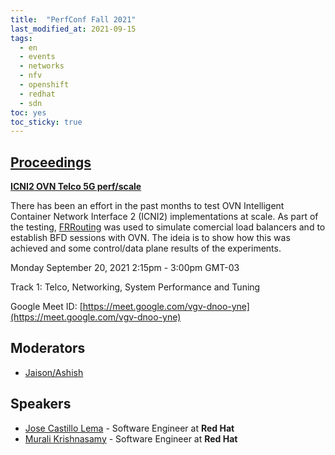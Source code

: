 ```yaml
---
title:  "PerfConf Fall 2021"
last_modified_at: 2021-09-15
tags:
  - en
  - events
  - networks
  - nfv
  - openshift
  - redhat
  - sdn
toc: yes
toc_sticky: true
---
```


## [Proceedings](https://perfconfall2021.sched.com/)

[**ICNI2 OVN Telco 5G perf/scale**](https://perfconfall2021.sched.com/event/nBpH/icni2-ovn-telco-5g-perfscale)

There has been an effort in the past months to test OVN Intelligent Container Network Interface 2 (ICNI2) implementations at scale. As part of the testing, [FRRouting](http://docs.frrouting.org/en/stable-8.0/) was used to simulate comercial load balancers and to establish BFD sessions with OVN. The ideia is to show how this was achieved and some control/data plane results of the experiments.

Monday September 20, 2021 2:15pm - 3:00pm GMT-03

Track 1: Telco, Networking, System Performance and Tuning

Google Meet ID: [https://meet.google.com/vgv-dnoo-yne](https://meet.google.com/vgv-dnoo-yne)

## Moderators
 - [Jaison/Ashish](https://perfconfall2021.sched.com/moderator/jaisonashish.7huo2c3)

## Speakers
 - [Jose Castillo Lema](https://perfconfall2021.sched.com/speaker/jlema) - Software Engineer at **Red Hat**
 - [Murali Krishnasamy](https://perfconfall2021.sched.com/speaker/murali_krishna.22ykq7wp) - Software Engineer at **Red Hat**


